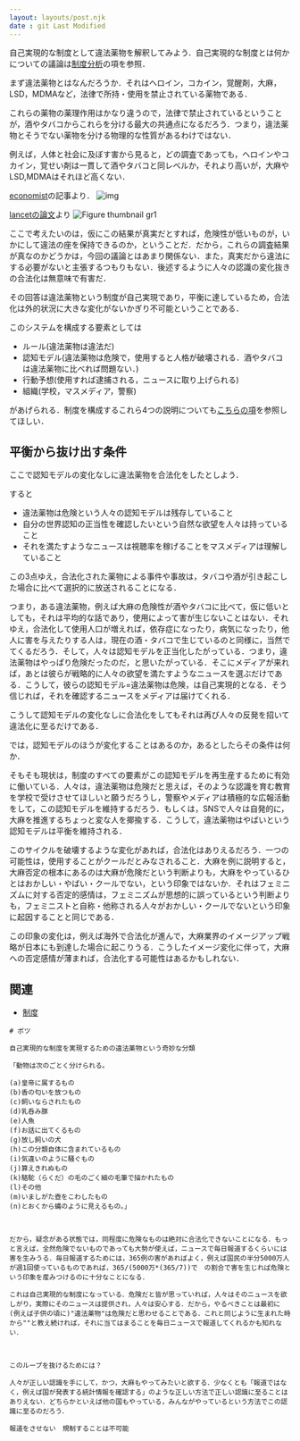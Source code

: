 ```yaml
---
layout: layouts/post.njk
date : git Last Modified 
---
```


自己実現的な制度として違法薬物を解釈してみよう．自己実現的な制度とは何かについての議論は[制度分析](/posts/比較歴史制度分析/)の項を参照．

まず違法薬物とはなんだろうか．それはヘロイン，コカイン，覚醒剤，大麻，LSD，MDMAなど，法律で所持・使用を禁止されている薬物である．

これらの薬物の薬理作用はかなり違うので，法律で禁止されているということが，酒やタバコからこれらを分ける最大の共通点になるだろう．つまり，違法薬物とそうでない薬物を分ける物理的な性質があるわけではない．

例えば，人体と社会に及ぼす害から見ると，どの調査であっても，ヘロインやコカイン，覚せい剤は一貫して酒やタバコと同レベルか，それより高いが，大麻やLSD,MDMAはそれほど高くない．

<div class="py-8">

[economist](https://www.economist.com/graphic-detail/2019/06/25/what-is-the-most-dangerous-drug
)の記事より．
![img](https://www.economist.com/img/b/1424/1041/90/sites/default/files/images/2019/06/articles/main/20190629_woc294.png)

</div>

<div class="py-8">

[lancetの論文](https://www.thelancet.com/journals/lancet/article/PIIS0140-6736%2807%2960464-4/fulltext)より
![Figure thumbnail gr1](https://www.thelancet.com/cms/attachment/e2eca865-13b5-424b-9e32-4999f65b9810/gr1.jpg)

</div>

ここで考えたいのは，仮にこの結果が真実だとすれば，危険性が低いものが，いかにして違法の座を保持できるのか，ということだ．<span class="marginnote">だから，これらの調査結果が真なのかどうかは，今回の議論とはあまり関係ない．また，真実だから違法にする必要がないと主張するつもりもない．後述するように人々の認識の変化抜きの合法化は無意味で有害だ．</span>

その回答は違法薬物という制度が自己実現であり，平衡に達しているため，合法化は外的状況に大きな変化がないかぎり不可能ということである．

このシステムを構成する要素としては

- ルール(違法薬物は違法だ)
- 認知モデル(違法薬物は危険で，使用すると人格が破壊される．酒やタバコは違法薬物に比べれば問題ない．)
- 行動予想(使用すれば逮捕される，ニュースに取り上げられる)
- 組織(学校，マスメディア，警察)

があげられる．制度を構成するこれら4つの説明についても[こちらの項](/posts/比較歴史制度分析/)を参照してほしい．

## 平衡から抜け出す条件

ここで認知モデルの変化なしに違法薬物を合法化をしたとしよう．

すると

- 違法薬物は危険という人々の認知モデルは残存していること
- 自分の世界認知の正当性を確認したいという自然な欲望を人々は持っていること
- それを満たすようなニュースは視聴率を稼げることをマスメディアは理解していること

この3点ゆえ，合法化された薬物による事件や事故は，タバコや酒が引き起こした場合に比べて選択的に放送されることになる．

つまり，ある違法薬物，例えば大麻の危険性が酒やタバコに比べて，仮に低いとしても，それは平均的な話であり，使用によって害が生じないことはない．それゆえ，合法化して使用人口が増えれば，依存症になったり，病気になったり，他人に害を与えたりする人は，現在の酒・タバコで生じているのと同様に，当然でてくるだろう．そして，人々は認知モデルを正当化したがっている．つまり，違法薬物はやっぱり危険だったのだ，と思いたがっている．そこにメディアが来れば，あとは彼らが戦略的に人々の欲望を満たすようなニュースを選ぶだけである．こうして，彼らの認知モデル=違法薬物は危険，は自己実現的となる．そう信じれば，それを確認するニュースをメディアは届けてくれる．

こうして認知モデルの変化なしに合法化をしてもそれは再び人々の反発を招いて違法化に至るだけである．

では，認知モデルのほうが変化することはあるのか，あるとしたらその条件は何か．

そもそも現状は，制度のすべての要素がこの認知モデルを再生産するために有効に働いている．人々は，違法薬物は危険だと思えば，そのような認識を育む教育を学校で受けさせてほしいと願うだろうし，警察やメディアは積極的な広報活動をして，この認知モデルを維持するだろう．もしくは，SNSで人々は自発的に，大麻を推進するちょっと変な人を揶揄する．こうして，違法薬物はやばいという認知モデルは平衡を維持される．

このサイクルを破壊するような変化があれば，合法化はありえるだろう．一つの可能性は，使用することがクールだとみなされること．大麻を例に説明すると，大麻否定の根本にあるのは大麻が危険だという判断よりも，大麻をやっているひとはおかしい・やばい・クールでない，という印象ではないか．それはフェミニズムに対する否定的感情は，フェミニズムが思想的に誤っているという判断よりも，フェミニストと自称・他称される人々がおかしい・クールでないという印象に起因することと同じである．

この印象の変化は，例えば海外で合法化が進んで，大麻業界のイメージアップ戦略が日本にも到達した場合に起こりうる．こうしたイメージ変化に伴って，大麻への否定感情が薄まれば，合法化する可能性はあるかもしれない．

## 関連

- [制度]()


<div class="hidden">
    
    # ボツ
    
    自己実現的な制度を実現するための違法薬物という奇妙な分類
    
    「動物は次のごとく分けられる。
    
    (a)皇帝に属するもの
    (b)香の匂いを放つもの
    (c)飼いならされたもの
    (d)乳呑み豚
    (e)人魚
    (f)お話に出てくるもの
    (g)放し飼いの犬
    (h)この分類自体に含まれているもの
    (i)気違いのように騒ぐもの
    (j)算えきれぬもの
    (k)駱駝（らくだ）の毛のごく細の毛筆で描かれたもの
    (l)その他
    (m)いましがた壺をこわしたもの
    (n)とおくから蝿のように見えるもの。」
    
    
    
    だから，疑念がある状態では，同程度に危険なものは絶対に合法化できないことになる．もっと言えば，全然危険でないものであっても大勢が使えば，ニュースで毎日報道するくらいには害を生みうる．毎日報道するためには，365例の害があればよく，例えば国民の半分5000万人が週1回使っているものであれば，365/(5000万*(365/7))で　の割合で害を生じれば危険という印象を産みつけるのに十分なことになる．
    
    これは自己実現的な制度になっている．危険だと皆が思っていれば，人々はそのニュースを欲しがり，実際にそのニュースは提供され，人々は安心する．だから，やるべきことは最初に(例えば子供の頃に)"違法薬物"は危険だと思わせることである．これと同じように生まれた時から""と教え続ければ，それに当てはまることを毎日ニュースで報道してくれるかも知れない．
    
    
    
    このループを抜けるためには？
    
    人々が正しい認識を手にして，かつ，大麻もやってみたいと欲する．少なくとも「報道ではなく，例えば国が発表する統計情報を確認する」のような正しい方法で正しい認識に至ることはありえない．どちらかといえば他の国もやっている，みんながやっているという方法でこの認識に至るのだろう．
    
    報道をさせない　規制することは不可能

</div>

